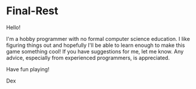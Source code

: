 # Final-Rest

Hello!

I'm a hobby programmer with no formal computer science education. I like figuring things out and hopefully I'll be able to learn enough to make this game something cool! If you have suggestions for me, let me know. Any advice, especially from experienced programmers, is appreciated.

Have fun playing!

Dex
